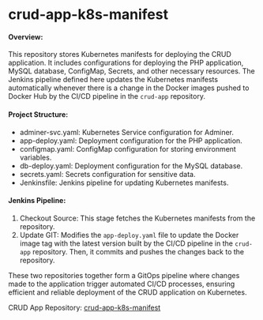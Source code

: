 # crud-app-k8s-manifest

#### Overview:

This repository stores Kubernetes manifests for deploying the CRUD application. It includes configurations for deploying the PHP application, MySQL database, ConfigMap, Secrets, and other necessary resources. The Jenkins pipeline defined here updates the Kubernetes manifests automatically whenever there is a change in the Docker images pushed to Docker Hub by the CI/CD pipeline in the `crud-app` repository.

#### Project Structure:

-   adminer-svc.yaml: Kubernetes Service configuration for Adminer.
-   app-deploy.yaml: Deployment configuration for the PHP application.
-   configmap.yaml: ConfigMap configuration for storing environment variables.
-   db-deploy.yaml: Deployment configuration for the MySQL database.
-   secrets.yaml: Secrets configuration for sensitive data.
-   Jenkinsfile: Jenkins pipeline for updating Kubernetes manifests.

#### Jenkins Pipeline:

1.  Checkout Source: This stage fetches the Kubernetes manifests from the repository.
2.  Update GIT: Modifies the `app-deploy.yaml` file to update the Docker image tag with the latest version built by the CI/CD pipeline in the `crud-app` repository. Then, it commits and pushes the changes back to the repository.

These two repositories together form a GitOps pipeline where changes made to the application trigger automated CI/CD processes, ensuring efficient and reliable deployment of the CRUD application on Kubernetes.

CRUD App Repository: [crud-app-k8s-manifest](https://github.com/aymenzarour/crud-app)
